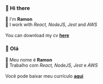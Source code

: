 ### 🧙 Hi there
🎉 I'm **Ramon**<br>
📌 I work with *React, NodeJS, Jest* and *AWS*<br>
<br>
You can download my cv [**here**](https://github.com/souzaramon/aboutme.md/releases/latest/download/cv-webdev-souzaramon.pdf)
<br>
### 🧙 Olá
🎉 Meu nome é **Ramon**<br>
📌 Trabalho com *React, NodeJS, Jest* e *AWS*<br>
<br>
Você pode baixar meu currículo [**aqui**](https://github.com/souzaramon/aboutme.md/releases/latest/download/cv-webdev-souzaramon-ptbr.pdf)
